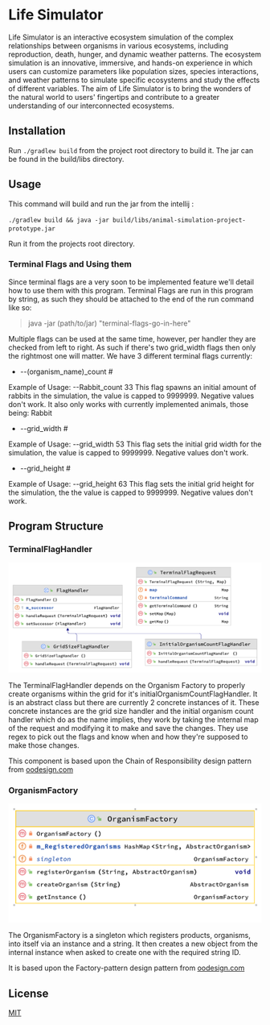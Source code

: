 # Life Simulator

Life Simulator is an interactive ecosystem simulation of the complex relationships between organisms in various ecosystems, including reproduction, death, hunger, and dynamic weather patterns. The ecosystem simulation is an innovative, immersive, and hands-on experience in which users can customize parameters like population sizes, species interactions, and weather patterns to simulate specific ecosystems and study the effects of different variables. The aim of Life Simulator is to bring the wonders of the natural world to users' fingertips and contribute to a greater understanding of our interconnected ecosystems.

## Installation

Run `./gradlew build` from the project root directory to build it. The jar can be found in the build/libs directory.

## Usage


This command will build and run the jar from the intellij :

`
./gradlew build && java -jar build/libs/animal-simulation-project-prototype.jar
`

Run it from the projects root directory.

### Terminal Flags and Using them

Since terminal flags are a very soon to be implemented feature we'll detail how to use them with this program.
Terminal Flags are run in this program by string, as such they should be attached to the end of the run command like so:

> java -jar (path/to/jar) "terminal-flags-go-in-here"

Multiple flags can be used at the same time, however, per handler they are checked from left to right. As such if there's two grid_width flags then only the rightmost one will matter.
We have 3 different terminal flags currently:

* --(organism_name)_count #

Example of Usage: --Rabbit_count 33
This flag spawns an initial amount of rabbits in the simulation, the value is capped to 9999999. Negative values don't work.
It also only works with currently implemented animals, those being:
Rabbit

* --grid_width #

Example of Usage: --grid_width 53
This flag sets the initial grid width for the simulation, the value is capped to 9999999. Negative values don't work.

* --grid_height #
 
Example of Usage: --grid_height 63
This flag sets the initial grid height for the simulation, the the value is capped to 9999999. Negative values don't work.

## Program Structure

### TerminalFlagHandler

![TerminalFlagHandler diagram](./doc/UMLdiagrams/TerminalFlagHandler.png)

The TerminalFlagHandler depends on the Organism Factory to properly create organisms within the grid for it's initialOrganismCountFlagHandler. It is an abstract class but there are currently 2 concrete instances of it.
These concrete instances are the grid size handler and the initial organism count handler which do as the name implies, they work by taking the internal map of the request and modifying it to make and save the changes. They use regex to pick out the flags and know when and how they're supposed to make those changes.

This component is based upon the Chain of Responsibility design pattern from [oodesign.com](https://www.oodesign.com/chain-of-responsibility-pattern)

### OrganismFactory

![OrganismFactory diagram](./doc/UMLdiagrams/OrganismFactory.png)

The OrganismFactory is a singleton which registers products, organisms, into itself via an instance and a string. It then creates a new object from the internal instance when asked to create one with the required string ID. 

It is based upon the Factory-pattern design pattern from [oodesign.com](https://www.oodesign.com/factory-pattern)
## License

[MIT](https://choosealicense.com/licenses/mit/)
